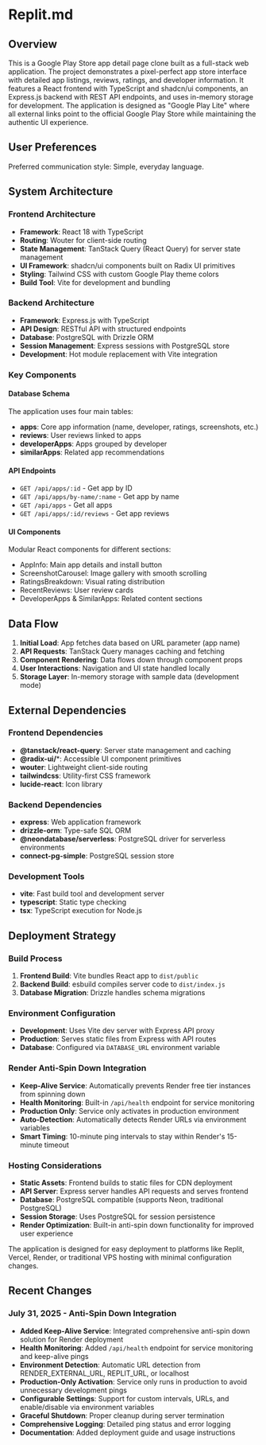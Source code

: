 # Replit.md

## Overview

This is a Google Play Store app detail page clone built as a full-stack web application. The project demonstrates a pixel-perfect app store interface with detailed app listings, reviews, ratings, and developer information. It features a React frontend with TypeScript and shadcn/ui components, an Express.js backend with REST API endpoints, and uses in-memory storage for development. The application is designed as "Google Play Lite" where all external links point to the official Google Play Store while maintaining the authentic UI experience.

## User Preferences

Preferred communication style: Simple, everyday language.

## System Architecture

### Frontend Architecture
- **Framework**: React 18 with TypeScript
- **Routing**: Wouter for client-side routing
- **State Management**: TanStack Query (React Query) for server state management
- **UI Framework**: shadcn/ui components built on Radix UI primitives
- **Styling**: Tailwind CSS with custom Google Play theme colors
- **Build Tool**: Vite for development and bundling

### Backend Architecture
- **Framework**: Express.js with TypeScript
- **API Design**: RESTful API with structured endpoints
- **Database**: PostgreSQL with Drizzle ORM
- **Session Management**: Express sessions with PostgreSQL store
- **Development**: Hot module replacement with Vite integration

### Key Components

#### Database Schema
The application uses four main tables:
- **apps**: Core app information (name, developer, ratings, screenshots, etc.)
- **reviews**: User reviews linked to apps
- **developerApps**: Apps grouped by developer
- **similarApps**: Related app recommendations

#### API Endpoints
- `GET /api/apps/:id` - Get app by ID
- `GET /api/apps/by-name/:name` - Get app by name
- `GET /api/apps` - Get all apps
- `GET /api/apps/:id/reviews` - Get app reviews

#### UI Components
Modular React components for different sections:
- AppInfo: Main app details and install button
- ScreenshotCarousel: Image gallery with smooth scrolling
- RatingsBreakdown: Visual rating distribution
- RecentReviews: User review cards
- DeveloperApps & SimilarApps: Related content sections

## Data Flow

1. **Initial Load**: App fetches data based on URL parameter (app name)
2. **API Requests**: TanStack Query manages caching and fetching
3. **Component Rendering**: Data flows down through component props
4. **User Interactions**: Navigation and UI state handled locally
5. **Storage Layer**: In-memory storage with sample data (development mode)

## External Dependencies

### Frontend Dependencies
- **@tanstack/react-query**: Server state management and caching
- **@radix-ui/***: Accessible UI component primitives
- **wouter**: Lightweight client-side routing
- **tailwindcss**: Utility-first CSS framework
- **lucide-react**: Icon library

### Backend Dependencies
- **express**: Web application framework
- **drizzle-orm**: Type-safe SQL ORM
- **@neondatabase/serverless**: PostgreSQL driver for serverless environments
- **connect-pg-simple**: PostgreSQL session store

### Development Tools
- **vite**: Fast build tool and development server
- **typescript**: Static type checking
- **tsx**: TypeScript execution for Node.js

## Deployment Strategy

### Build Process
1. **Frontend Build**: Vite bundles React app to `dist/public`
2. **Backend Build**: esbuild compiles server code to `dist/index.js`
3. **Database Migration**: Drizzle handles schema migrations

### Environment Configuration
- **Development**: Uses Vite dev server with Express API proxy
- **Production**: Serves static files from Express with API routes
- **Database**: Configured via `DATABASE_URL` environment variable

### Render Anti-Spin Down Integration
- **Keep-Alive Service**: Automatically prevents Render free tier instances from spinning down
- **Health Monitoring**: Built-in `/api/health` endpoint for service monitoring
- **Production Only**: Service only activates in production environment
- **Auto-Detection**: Automatically detects Render URLs via environment variables
- **Smart Timing**: 10-minute ping intervals to stay within Render's 15-minute timeout

### Hosting Considerations
- **Static Assets**: Frontend builds to static files for CDN deployment
- **API Server**: Express server handles API requests and serves frontend
- **Database**: PostgreSQL compatible (supports Neon, traditional PostgreSQL)
- **Session Storage**: Uses PostgreSQL for session persistence
- **Render Optimization**: Built-in anti-spin down functionality for improved user experience

The application is designed for easy deployment to platforms like Replit, Vercel, Render, or traditional VPS hosting with minimal configuration changes.

## Recent Changes

### July 31, 2025 - Anti-Spin Down Integration
- **Added Keep-Alive Service**: Integrated comprehensive anti-spin down solution for Render deployment
- **Health Monitoring**: Added `/api/health` endpoint for service monitoring and keep-alive pings
- **Environment Detection**: Automatic URL detection from RENDER_EXTERNAL_URL, REPLIT_URL, or localhost
- **Production-Only Activation**: Service only runs in production to avoid unnecessary development pings
- **Configurable Settings**: Support for custom intervals, URLs, and enable/disable via environment variables
- **Graceful Shutdown**: Proper cleanup during server termination
- **Comprehensive Logging**: Detailed ping status and error logging
- **Documentation**: Added deployment guide and usage instructions